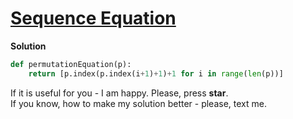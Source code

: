 # [Sequence Equation](https://www.hackerrank.com/challenges/permutation-equation/problem)

**Solution**
<br>
```python
def permutationEquation(p):
    return [p.index(p.index(i+1)+1)+1 for i in range(len(p))]
```

If it is useful for you - I am happy. Please, press **star**.
<br>
If you know, how to make my solution better - please, text me.
